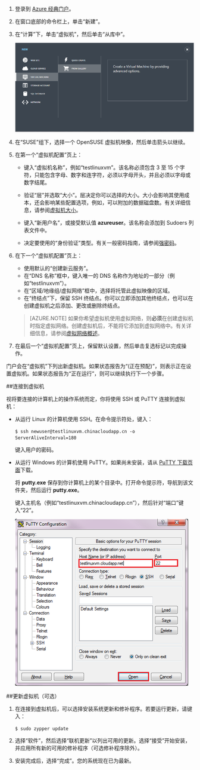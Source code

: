 <properties writer="kathydav" editor="tysonn" manager="timlt" />

1. 登录到 [Azure 经典门户](http://manage.windowsazure.cn)。

2. 在窗口底部的命令栏上，单击“新建”。

3. 在“计算”下，单击“虚拟机”，然后单击“从库中”。

	![新建虚拟机][Image1]

4. 在“SUSE”组下，选择一个 OpenSUSE 虚拟机映像，然后单击箭头以继续。

5. 在第一个“虚拟机配置”页上：

	- 键入“虚拟机名称”，例如“testlinuxvm”。该名称必须包含 3 至 15 个字符，只能包含字母、数字和连字符，必须以字母开头，并且必须以字母或数字结尾。

	- 验证“层”并选取“大小”。层决定你可以选择的大小。大小会影响其使用成本，还会影响某些配置选项，例如，可以附加的数据磁盘数。有关详细信息，请参阅[虚拟机大小](/documentation/articles/virtual-machines-windows-sizes)。
	- 键入“新用户名”，或接受默认值 **azureuser**。该名称会添加到 Sudoers 列表文件中。
	- 决定要使用的“身份验证”类型。有关一般密码指南，请参阅[强密码](http://msdn.microsoft.com/zh-cn/library/ms161962.aspx)。

6. 在下一个“虚拟机配置”页上：

	- 使用默认的“创建新云服务”。
	- 在“DNS 名称”框中，键入唯一的 DNS 名称作为地址的一部分（例如“testlinuxvm”）。
	- 在“区域/地缘组/虚拟网络”框中，选择将托管此虚拟映像的区域。
	- 在“终结点”下，保留 SSH 终结点。你可以立即添加其他终结点，也可以在创建虚拟机之后添加、更改或删除终结点。

	>[AZURE.NOTE] 如果你希望虚拟机使用虚拟网络，则**必须**在创建虚拟机时指定虚拟网络。创建虚拟机后，不能将它添加到虚拟网络中。有关详细信息，请参阅[虚拟网络概述](/documentation/articles/virtual-networks-overview)。

7.	在最后一个“虚拟机配置”页上，保留默认设置，然后单击复选标记以完成操作。

门户会在“虚拟机”下列出新虚拟机。如果状态报告为“(正在预配)”，则表示正在设置虚拟机。如果状态报告为“正在运行”，则可以继续执行下一个步骤。

##连接到虚拟机

视将要连接的计算机上的操作系统而定，你将使用 SSH 或 PuTTY 连接到虚拟机：

- 从运行 Linux 的计算机使用 SSH。在命令提示符处，键入：

	`$ ssh newuser@testlinuxvm.chinacloudapp.cn -o ServerAliveInterval=180`

	键入用户的密码。

- 从运行 Windows 的计算机使用 PuTTY。如果尚未安装，请从 [PuTTY 下载页面][PuTTYDownload]下载。

	将 **putty.exe** 保存到你计算机上的某个目录中。打开命令提示符，导航到该文件夹，然后运行 **putty.exe**。

	键入主机名（例如“testlinuxvm.chinacloudapp.cn”），然后针对“端口”键入“22”。

	![PuTTY 屏幕][Image6]

##更新虚拟机（可选）

1. 在连接到虚拟机后，可以选择安装系统更新和修补程序。若要运行更新，请键入：

	`$ sudo zypper update`

2. 选择“软件”，然后选择“联机更新”以列出可用的更新。选择“接受”开始安装，并应用所有新的可用的修补程序（可选修补程序除外）。

3. 安装完成后，选择“完成”。您的系统现在已为最新。

[PuTTYDownload]: http://www.puttyssh.org/download.html

[Image1]: ./media/create-and-configure-opensuse-vm-in-portal/CreateVM.png

[Image6]: ./media/create-and-configure-opensuse-vm-in-portal/putty.png

<!---HONumber=Mooncake_0314_2016-->